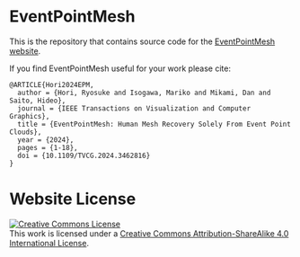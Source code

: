 # EventPointMesh

This is the repository that contains source code for the [EventPointMesh website](https://ryosukehori.github.io/EPM_ProjectPage/).

If you find EventPointMesh useful for your work please cite:
```
@ARTICLE{Hori2024EPM,
  author = {Hori, Ryosuke and Isogawa, Mariko and Mikami, Dan and Saito, Hideo},
  journal = {IEEE Transactions on Visualization and Computer Graphics}, 
  title = {EventPointMesh: Human Mesh Recovery Solely From Event Point Clouds}, 
  year = {2024},
  pages = {1-18},
  doi = {10.1109/TVCG.2024.3462816}
}
```

# Website License
<a rel="license" href="http://creativecommons.org/licenses/by-sa/4.0/"><img alt="Creative Commons License" style="border-width:0" src="https://i.creativecommons.org/l/by-sa/4.0/88x31.png" /></a><br />This work is licensed under a <a rel="license" href="http://creativecommons.org/licenses/by-sa/4.0/">Creative Commons Attribution-ShareAlike 4.0 International License</a>.
